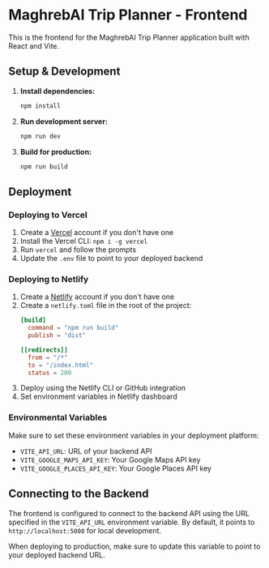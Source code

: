 # MaghrebAI Trip Planner - Frontend

This is the frontend for the MaghrebAI Trip Planner application built with React and Vite.

## Setup & Development

1. **Install dependencies:**
   ```bash
   npm install
   ```

2. **Run development server:**
   ```bash
   npm run dev
   ```

3. **Build for production:**
   ```bash
   npm run build
   ```

## Deployment

### Deploying to Vercel

1. Create a [Vercel](https://vercel.com) account if you don't have one
2. Install the Vercel CLI: `npm i -g vercel`
3. Run `vercel` and follow the prompts
4. Update the `.env` file to point to your deployed backend

### Deploying to Netlify

1. Create a [Netlify](https://netlify.com) account if you don't have one
2. Create a `netlify.toml` file in the root of the project:
   ```toml
   [build]
     command = "npm run build"
     publish = "dist"
   
   [[redirects]]
     from = "/*"
     to = "/index.html"
     status = 200
   ```
3. Deploy using the Netlify CLI or GitHub integration
4. Set environment variables in Netlify dashboard

### Environmental Variables

Make sure to set these environment variables in your deployment platform:

- `VITE_API_URL`: URL of your backend API
- `VITE_GOOGLE_MAPS_API_KEY`: Your Google Maps API key
- `VITE_GOOGLE_PLACES_API_KEY`: Your Google Places API key

## Connecting to the Backend

The frontend is configured to connect to the backend API using the URL specified in the `VITE_API_URL` environment variable. By default, it points to `http://localhost:5000` for local development.

When deploying to production, make sure to update this variable to point to your deployed backend URL. 